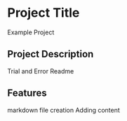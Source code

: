 # Project Title

   Example Project
   
## Project Description

   Trial and Error Readme
   
## Features

   markdown file creation
   Adding content

